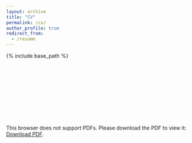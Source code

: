 ```yaml
---
layout: archive
title: "CV"
permalink: /cv/
author_profile: true
redirect_from:
  - /resume
---
```


{% include base_path %}

<object data="/files/BROOKS_CV_2021.pdf" type="application/pdf" width="700px" height="700px">
    <embed src="/files/BROOKS_CV_2021.pdf">
        <p>This browser does not support PDFs. Please download the PDF to view it: <a href="/files/BROOKS_CV_2021.pdf">Download PDF</a>.</p>
    </embed>
</object>
